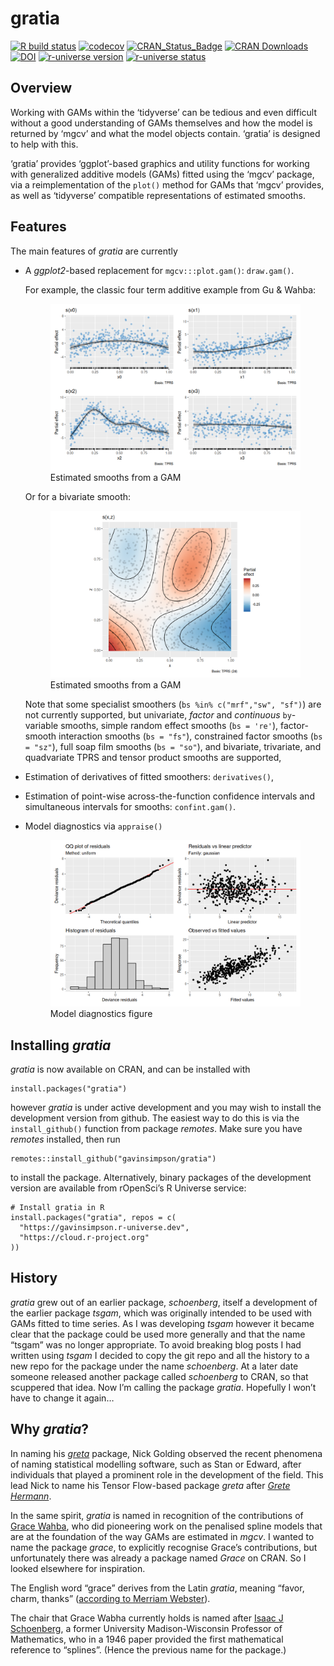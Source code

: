 <!-- README.md is generated from README.Rmd. Please edit that file -->

# gratia

<!-- badges: start -->

[![R build
status](https://github.com/gavinsimpson/gratia/workflows/R-CMD-check/badge.svg)](https://github.com/gavinsimpson/gratia/actions)
[![codecov](https://codecov.io/gh/gavinsimpson/gratia/branch/main/graph/badge.svg?token=GG5NQfgRFu)](https://app.codecov.io/gh/gavinsimpson/gratia)
[![CRAN\_Status\_Badge](https://www.r-pkg.org/badges/version/gratia)](https://cran.r-project.org/package=gratia)
[![CRAN
Downloads](https://cranlogs.r-pkg.org/badges/grand-total/gratia)](https://cran.r-project.org/package=gratia)
[![DOI](https://joss.theoj.org/papers/10.21105/joss.06962/status.svg)](https://doi.org/10.21105/joss.06962)
[![r-universe
version](https://gavinsimpson.r-universe.dev/gratia/badges/version)](https://gavinsimpson.r-universe.dev/gratia)
[![r-universe
status](https://gavinsimpson.r-universe.dev/gratia/badges/checks)](https://gavinsimpson.r-universe.dev/gratia)
<!-- badges: end -->

## Overview

Working with GAMs within the ‘tidyverse’ can be tedious and even
difficult without a good understanding of GAMs themselves and how the
model is returned by ‘mgcv’ and what the model objects contain. ‘gratia’
is designed to help with this.

‘gratia’ provides ‘ggplot’-based graphics and utility functions for
working with generalized additive models (GAMs) fitted using the ‘mgcv’
package, via a reimplementation of the `plot()` method for GAMs that
‘mgcv’ provides, as well as ‘tidyverse’ compatible representations of
estimated smooths.

## Features

The main features of *gratia* are currently

-   A *ggplot2*-based replacement for `mgcv:::plot.gam()`: `draw.gam()`.

    For example, the classic four term additive example from Gu & Wahba:

    <figure>
    <img src="man/figures/README-draw-gam-figure-1.png"
    alt="Estimated smooths from a GAM" />
    <figcaption aria-hidden="true">Estimated smooths from a GAM</figcaption>
    </figure>

    Or for a bivariate smooth:

    <figure>
    <img src="man/figures/README-draw-gam-figure-2d-1.png"
    alt="Estimated smooths from a GAM" />
    <figcaption aria-hidden="true">Estimated smooths from a GAM</figcaption>
    </figure>

    Note that some specialist smoothers (`bs %in% c("mrf","sw", "sf")`)
    are not currently supported, but univariate, *factor* and
    *continuous* `by`-variable smooths, simple random effect smooths
    (`bs = 're'`), factor-smooth interaction smooths (`bs = "fs"`),
    constrained factor smooths (`bs = "sz"`), full soap film smooths
    (`bs = "so"`), and bivariate, trivariate, and quadvariate TPRS and
    tensor product smooths are supported,

-   Estimation of derivatives of fitted smoothers: `derivatives()`,

-   Estimation of point-wise across-the-function confidence intervals
    and simultaneous intervals for smooths: `confint.gam()`.

-   Model diagnostics via `appraise()`

    <figure>
    <img src="man/figures/README-appraise-figure-1.png"
    alt="Model diagnostics figure" />
    <figcaption aria-hidden="true">Model diagnostics figure</figcaption>
    </figure>

## Installing *gratia*

*gratia* is now available on CRAN, and can be installed with

    install.packages("gratia")

however *gratia* is under active development and you may wish to install
the development version from github. The easiest way to do this is via
the `install_github()` function from package *remotes*. Make sure you
have *remotes* installed, then run

    remotes::install_github("gavinsimpson/gratia")

to install the package. Alternatively, binary packages of the
development version are available from rOpenSci’s R Universe service:

    # Install gratia in R
    install.packages("gratia", repos = c(
      "https://gavinsimpson.r-universe.dev",
      "https://cloud.r-project.org"
    ))

## History

*gratia* grew out of an earlier package, *schoenberg*, itself a
development of the earlier package *tsgam*, which was originally
intended to be used with GAMs fitted to time series. As I was developing
*tsgam* however it became clear that the package could be used more
generally and that the name “tsgam” was no longer appropriate. To avoid
breaking blog posts I had written using *tsgam* I decided to copy the
git repo and all the history to a new repo for the package under the
name *schoenberg*. At a later date someone released another package
called *schoenberg* to CRAN, so that scuppered that idea. Now I’m
calling the package *gratia*. Hopefully I won’t have to change it again…

## Why *gratia*?

In naming his [*greta*](https://github.com/greta-dev/greta) package,
Nick Golding observed the recent phenomena of naming statistical
modelling software, such as Stan or Edward, after individuals that
played a prominent role in the development of the field. This lead Nick
to name his Tensor Flow-based package *greta* after [*Grete
Hermann*](https://greta-stats.org/articles/webpages/why_greta.html).

In the same spirit, *gratia* is named in recognition of the
contributions of [Grace
Wahba](https://en.wikipedia.org/wiki/Grace_Wahba), who did pioneering
work on the penalised spline models that are at the foundation of the
way GAMs are estimated in *mgcv*. I wanted to name the package *grace*,
to explicitly recognise Grace’s contributions, but unfortunately there
was already a package named *Grace* on CRAN. So I looked elsewhere for
inspiration.

The English word “grace” derives from the Latin *gratia*, meaning
“favor, charm, thanks” ([according to Merriam
Webster](https://www.merriam-webster.com/dictionary/grace)).

The chair that Grace Wabha currently holds is named after [Isaac J
Schoenberg](https://en.wikipedia.org/wiki/Isaac_Jacob_Schoenberg), a
former University Madison-Wisconsin Professor of Mathematics, who in a
1946 paper provided the first mathematical reference to “splines”.
(Hence the previous name for the package.)
